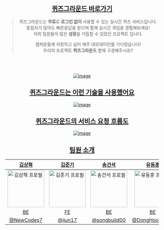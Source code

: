 <div align="center">

## [퀴즈그라운드 바로가기](http://www.quizground.duckdns.org)

> 퀴즈그라운드는 **무료**로 **로그인 없이** 사용할 수 있는 실시간 퀴즈 서비스입니다.  
> 동접자가 많아도 빠른응답을 받으며 함께 실시간 게임을 경험해보세요!<br>
> 저희 팀원들이 많은 **성장**을 거듭할 수 있었던 프로젝트 입니다.
>
> 캠퍼분들께 자랑하고 싶어 매주 데모데이만를 기다렸습니다!  
> 우리의 프로젝트 **퀴즈그라운드** 함께 구경해주시죠!!

<br><br><br>
<a href="http://www.quizground.duckdns.org">
![image](https://github.com/user-attachments/assets/a36f95e4-2e3b-4040-9531-7412b38cf469)
<br>

## 퀴즈그라운드는 이런 기술을 사용했어요

![image](https://github.com/user-attachments/assets/eb525cbb-a8ec-4124-91c6-6894669f5ea1)

## 퀴즈그라운드의 서비스 요청 흐름도

![image](https://github.com/user-attachments/assets/a4d46a8e-9115-45c1-ab27-2a81984b91c4)

## 팀원 소개

|                                                   김상혁                                                    |                                                   김준기                                                   |                                                   송건석                                                   |                                                   유동훈                                                   |                                                   박준우                                                   |
|:--------------------------------------------------------------------------------------------------------:|:-------------------------------------------------------------------------------------------------------:|:-------------------------------------------------------------------------------------------------------:|:-------------------------------------------------------------------------------------------------------:|:-------------------------------------------------------------------------------------------------------:|
| <img src="https://avatars.githubusercontent.com/u/123712285?v=4" width="120" height="120" alt="김상혁 프로필"> | <img src="https://avatars.githubusercontent.com/u/54887575?v=4" width="120" height="120" alt="김준기 프로필"> | <img src="https://avatars.githubusercontent.com/u/12987674?v=4" width="120" height="120" alt="송건석 프로필"> | <img src="https://avatars.githubusercontent.com/u/50190387?v=4" width="120" height="120" alt="유동훈 프로필"> | <img src="https://avatars.githubusercontent.com/u/97427744?v=4" width="120" height="120" alt="박준우 프로필"> |
|                                                    BE                                                    |                                                   FE                                                    |                                                   BE                                                    |                                                   BE                                                    |                                                   FE                                                    |
|                                [@NewCodes7](https://github.com/NewCodes7)                                |                                  [@ijun17](https://github.com/ijun17)                                   |                             [@songbuild00](https://github.com/songbuild00)                              |                            [@DongHoonYu96](https://github.com/DongHoonYu96)                             |                                [@always97](https://github.com/always97)                                 